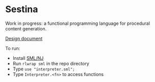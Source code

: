 # Sestina
Work in progress: a functional programming language for procedural content generation.

[Design document](https://docs.google.com/document/d/1yoQqZrVah0TXHAcETi4QIyr48cril_crmiTs_87vmTo/edit?usp=sharing)

To run:
- Install [SML/NJ](https://www.smlnj.org/)
- Run ``rlwrap sml`` in the repo directory
- Type ``use "interpreter.sml";``
- Type ``Interpreter.<fn>`` to access functions
